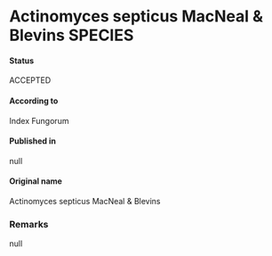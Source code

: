 Actinomyces septicus MacNeal & Blevins SPECIES
=======

#### Status
ACCEPTED

#### According to
Index Fungorum

#### Published in
null

#### Original name
Actinomyces septicus MacNeal & Blevins

### Remarks
null